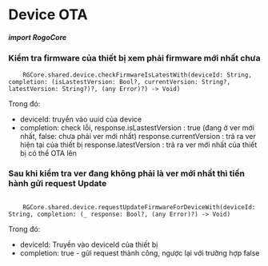 # Device OTA

##### import RogoCore

### Kiểm tra firmware của thiết bị xem phải firmware mới nhất chưa
```
    RGCore.shared.device.checkFirmwareIsLatestWith(deviceId: String, completion: (isLastestVersion: Bool?, currentVersion: String?, latestVersion: String?)?, (any Error)?) -> Void)
```
 Trong đó: 
 - deviceId: truyền vào uuid của device
 - completion: check lỗi, response.isLastestVersion : true (đang ở ver mới nhất, false: chưa phải ver mới nhất)
response.currentVersion : trả ra ver hiện tại của thiết bị
response.latestVersion : trả ra ver mới nhất của thiết bị có thể OTA lên

### Sau khi kiểm tra ver đang không phải là ver mới nhất thì tiến hành gửi request Update
```
                                        
    RGCore.shared.device.requestUpdateFirmwareForDeviceWith(deviceId: String, completion: (_ response: Bool?, (any Error)?) -> Void)
```

Trong đó:
- deviceId: Truyền vào deviceId của thiết bị
- completion: true - gửi request thành công, ngược lại với trường hợp false

